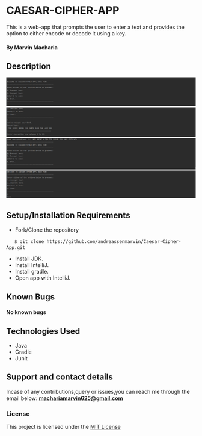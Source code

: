 # CAESAR-CIPHER-APP
This is a web-app that prompts the user to enter a text and 
provides the option to either encode or decode it using a key.

#### By **Marvin Macharia**
## Description
![Webapp image](src/Images/README/s1.png)
<br>
![Webapp image](src/Images/README/s2.png)
<br>
![Webapp image](src/Images/README/s3.png)
<br>
![Webapp image](src/Images/README/s4.png)
<br>
## Setup/Installation Requirements
* Fork/Clone the repository
```
   $ git clone https://github.com/andreassenmarvin/Caesar-Cipher-App.git
```
* Install JDK.
* Install IntelliJ.
* Install gradle.
* Open app with IntelliJ.

## Known Bugs
#### No known bugs
## Technologies Used
* Java
* Gradle
* Junit
## Support and contact details
Incase of any contributions,query or issues,you can reach me through the email below:
**machariamarvin625@gmail.com**
### License
This project is licensed under the [MIT License](https://github.com/marvinandreassen/Caesar-Cipher-App/blob/master/License)